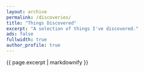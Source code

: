 ```yaml
---
layout: archive
permalink: /discoveries/
title: "Things Discovered"
excerpt: "A selection of things I've discovered."
ads: false
fullwidth: true
author_profile: true
---
```


{{ page.excerpt | markdownify }}
